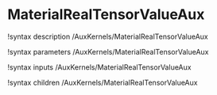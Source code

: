 <!-- MOOSE Documentation Stub: Remove this when content is added. -->

# MaterialRealTensorValueAux

!syntax description /AuxKernels/MaterialRealTensorValueAux

!syntax parameters /AuxKernels/MaterialRealTensorValueAux

!syntax inputs /AuxKernels/MaterialRealTensorValueAux

!syntax children /AuxKernels/MaterialRealTensorValueAux

